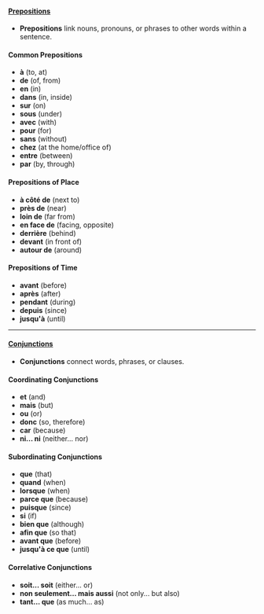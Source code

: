 #### <u>Prepositions</u>

- **Prepositions** link nouns, pronouns, or phrases to other words within a sentence.

#### Common Prepositions

- **à** (to, at)
- **de** (of, from)
- **en** (in)
- **dans** (in, inside)
- **sur** (on)
- **sous** (under)
- **avec** (with)
- **pour** (for)
- **sans** (without)
- **chez** (at the home/office of)
- **entre** (between)
- **par** (by, through)

#### Prepositions of Place

- **à côté de** (next to)
- **près de** (near)
- **loin de** (far from)
- **en face de** (facing, opposite)
- **derrière** (behind)
- **devant** (in front of)
- **autour de** (around)

#### Prepositions of Time

- **avant** (before)
- **après** (after)
- **pendant** (during)
- **depuis** (since)
- **jusqu'à** (until)


---
#### <u> Conjunctions</u>

- **Conjunctions** connect words, phrases, or clauses.

#### Coordinating Conjunctions

- **et** (and)
- **mais** (but)
- **ou** (or)
- **donc** (so, therefore)
- **car** (because)
- **ni... ni** (neither... nor)

#### Subordinating Conjunctions

- **que** (that)
- **quand** (when)
- **lorsque** (when)
- **parce que** (because)
- **puisque** (since)
- **si** (if)
- **bien que** (although)
- **afin que** (so that)
- **avant que** (before)
- **jusqu'à ce que** (until)

#### Correlative Conjunctions

- **soit... soit** (either... or)
- **non seulement... mais aussi** (not only... but also)
- **tant... que** (as much... as)